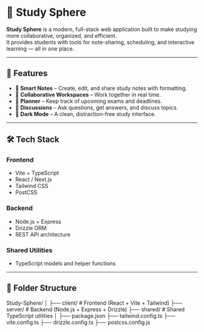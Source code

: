 # 📘 Study Sphere

**Study Sphere** is a modern, full-stack web application built to make studying more collaborative, organized, and efficient.  
It provides students with tools for note-sharing, scheduling, and interactive learning — all in one place.

---

## 🚀 Features

- 🧠 **Smart Notes** – Create, edit, and share study notes with formatting.
- 👥 **Collaborative Workspaces** – Work together in real time.
- 📅 **Planner** – Keep track of upcoming exams and deadlines.
- 💬 **Discussions** – Ask questions, get answers, and discuss topics.
- 🌙 **Dark Mode** – A clean, distraction-free study interface.

---

## 🛠️ Tech Stack

### **Frontend**
- Vite + TypeScript  
- React / Next.js  
- Tailwind CSS  
- PostCSS

### **Backend**
- Node.js + Express  
- Drizzle ORM  
- REST API architecture

### **Shared Utilities**
- TypeScript models and helper functions

---

## 📁 Folder Structure

Study-Sphere/
│
├── client/ # Frontend (React + Vite + Tailwind)
├── server/ # Backend (Node.js + Express + Drizzle)
├── shared/ # Shared TypeScript utilities
│
├── package.json
├── tailwind.config.ts
├── vite.config.ts
├── drizzle.config.ts
├── postcss.config.js

